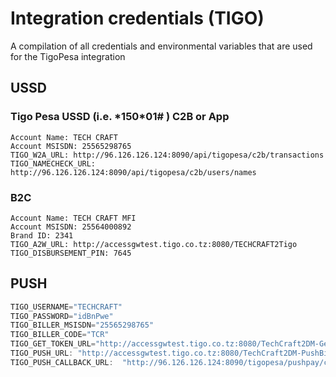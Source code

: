 # Integration credentials (TIGO)
A compilation of all credentials and environmental variables
that are used for the TigoPesa integration

## USSD

### Tigo Pesa USSD (i.e. *150​*01# ) C2B or App
```
Account Name: TECH CRAFT
Account MSISDN: 25565298765
TIGO_W2A_URL: http://96.126.126.124:8090/api/tigopesa/c2b/transactions
TIGO_NAMECHECK_URL: http://96.126.126.124:8090/api/tigopesa/c2b/users/names

```
### B2C
```
Account Name: TECH CRAFT MFI
Account MSISDN: 25564000892
Brand ID: 2341
TIGO_A2W_URL: http://accessgwtest.tigo.co.tz:8080/TECHCRAFT2Tigo
TIGO_DISBURSEMENT_PIN: 7645

```

## PUSH 

```java
TIGO_USERNAME="TECHCRAFT"
TIGO_PASSWORD="idBnPwe"
TIGO_BILLER_MSISDN="25565298765"
TIGO_BILLER_CODE="TCR"
TIGO_GET_TOKEN_URL="http://accessgwtest.tigo.co.tz:8080/TechCraft2DM-GetToken"
TIGO_PUSH_URL: "http://accessgwtest.tigo.co.tz:8080/TechCraft2DM-PushBillpay"
TIGO_PUSH_CALLBACK_URL:  "http://96.126.126.124:8090/tigopesa/pushpay/callback"
```